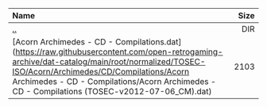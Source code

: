 |Name|Size|
|:---|---:|
|[..](../index.html)|DIR|
|[Acorn Archimedes - CD - Compilations.dat](https://raw.githubusercontent.com/open-retrogaming-archive/dat-catalog/main/root/normalized/TOSEC-ISO/Acorn/Archimedes/CD/Compilations/Acorn Archimedes - CD - Compilations/Acorn Archimedes - CD - Compilations (TOSEC-v2012-07-06_CM).dat)|2103|
